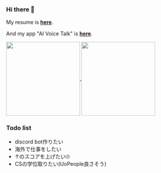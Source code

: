 ### Hi there 👋

My resume is **[here](https://github.com/RYO1223/resume/blob/master/docs/README.md)**.

And my app "AI Voice Talk" is **[here](https://github.com/RYO1223/resume/blob/master/docs/my_applications/AI_Voice_Talk/README.md)**.

<a href="https://github.com/anuraghazra/github-readme-stats">
  <img height=200 align="center" src="https://github-readme-stats.vercel.app/api?username=RYO1223" />
</a>
<a href="https://github.com/anuraghazra/github-readme-stats">
  <img height=200 align="center" src="https://github-readme-stats.vercel.app/api/top-langs?username=RYO1223&layout=compact&langs_count=8&card_width=320&size_weight=0.5&count_weight=0.5" />
</a>

### Todo list
- discord bot作りたい
- 海外で仕事をしたい
- ↑のスコアを上げたい🙄
- CSの学位取りたい(UoPeople良さそう)
